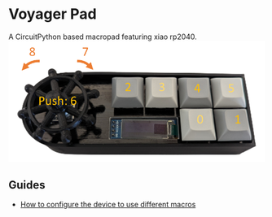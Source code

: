 # Voyager Pad
A CircuitPython based macropad featuring xiao rp2040.
![](./docs/keynumber.png)

## Guides
- [How to configure the device to use different macros](./guides/configure.md)